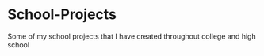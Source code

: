 # School-Projects
Some of my school projects that I have created throughout college and high school
